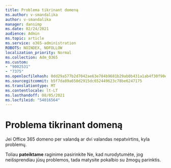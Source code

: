```yaml
---
title: Problema tikrinant domeną
ms.author: v-smandalika
author: v-smandalika
manager: dansimp
ms.date: 02/24/2021
audience: Admin
ms.topic: article
ms.service: o365-administration
ROBOTS: NOINDEX, NOFOLLOW
localization_priority: Normal
ms.collection: Adm_O365
ms.custom:
- "9002531"
- "7375"
ms.openlocfilehash: 0dd29a577b2d7042ae63e784b9681b29ab0b431a1ab4f30f90e49aaa03c7c0ed
ms.sourcegitcommit: b5f7da89a650d2915dc652449623c78be6247175
ms.translationtype: MT
ms.contentlocale: lt-LT
ms.lasthandoff: 08/05/2021
ms.locfileid: "54016564"
---
```

# <a name="problem-verifying-a-domain"></a>Problema tikrinant domeną

Jei Office 365 domeno per valandą ar dvi valandas nepatvirtins, kyla problemų.

Toliau **pateiktame** raginime pasirinkite  Ne, kad nurodytumėte, jog neišsprendiau jūsų problemos, tada matysite pokalbio su žmogų parinktis.
